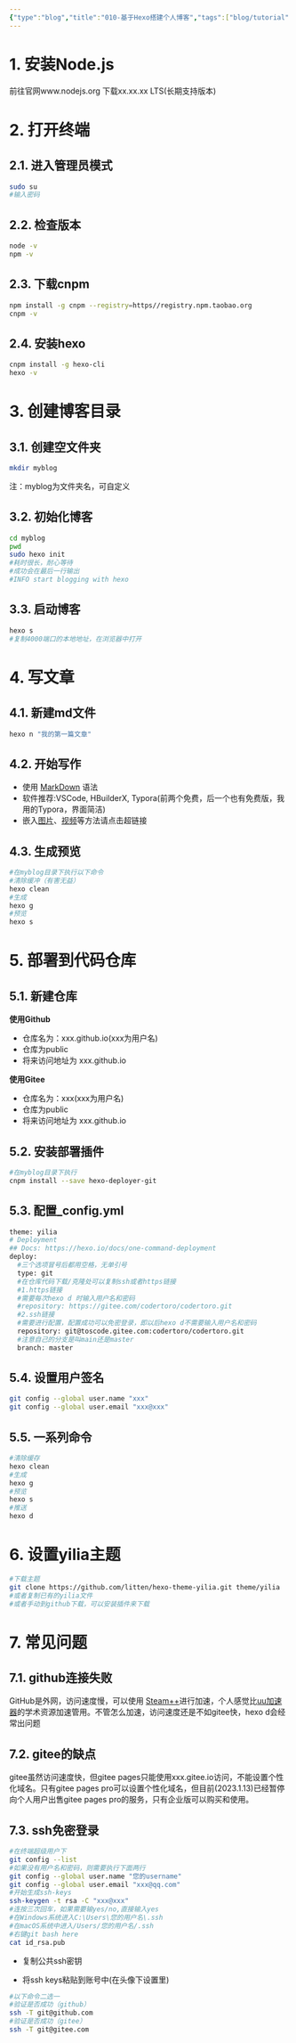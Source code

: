 ```yaml
---
{"type":"blog","title":"010-基于Hexo搭建个人博客","tags":["blog/tutorial"],"cover":"https://codertoro-img01.s3.ladydaily.com/img/material/%E5%9F%BA%E4%BA%8EHexo%E6%90%AD%E5%BB%BA%E4%B8%AA%E4%BA%BA%E5%8D%9A%E5%AE%A2.jpg","categories":["技术教程","博客搭建"],"abbrlink":"d90dd0c3","establish":"2023-01-13 22:37:33","dg-publish":true,"permalink":"/Blog/010-基于Hexo搭建个人博客/","dgPassFrontmatter":true,"created":"2025-02-21T11:01:33.123+08:00","updated":"2025-03-09T08:52:42.101+08:00"}
---
```


<!-- [toc] -->
# 1. 安装Node.js
前往官网www.nodejs.org 下载xx.xx.xx LTS(长期支持版本)

# 2. 打开终端

## 2.1. 进入管理员模式
``` bash
sudo su
#输入密码
```
<!--more-->

## 2.2. 检查版本
``` bash
node -v
npm -v
```
## 2.3. 下载cnpm
``` bash
npm install -g cnpm --registry=https//registry.npm.taobao.org
cnpm -v
```
## 2.4. 安装hexo
``` bash
cnpm install -g hexo-cli
hexo -v
```

# 3. 创建博客目录

## 3.1. 创建空文件夹
``` bash
mkdir myblog
```
注：myblog为文件夹名，可自定义

## 3.2. 初始化博客
``` bash
cd myblog
pwd
sudo hexo init
#耗时很长，耐心等待
#成功会在最后一行输出
#INFO start blogging with hexo
```

## 3.3. 启动博客
``` bash
hexo s
#复制4000端口的本地地址，在浏览器中打开
```

# 4. 写文章

## 4.1. 新建md文件
``` bash
hexo n "我的第一篇文章"
```
## 4.2. 开始写作

- 使用 [MarkDown](https://hx.dcloud.net.cn/Tutorial/Language/markdown) 语法
- 软件推荐:VSCode, HBuilderX, Typora(前两个免费，后一个也有免费版，我用的Typora，界面简洁)
- 嵌入[图片](https://codertoro.gitee.io/2022/09/07/%E5%9F%BA%E4%BA%8Egithub%E5%9B%BE%E7%89%87%E4%B8%8A%E4%BC%A0%E6%95%99%E7%A8%8B/)、[视频](https://codertoro.gitee.io/2022/09/06/%E8%A7%86%E9%A2%91%E4%B8%8A%E4%BC%A0%E5%88%9D%E7%BA%A7%E6%95%99%E7%A8%8B/)等方法请点击超链接

## 4.3. 生成预览
``` bash
#在myblog目录下执行以下命令
#清除缓冲（有害无益）
hexo clean
#生成
hexo g
#预览
hexo s
```
# 5. 部署到代码仓库
## 5.1. 新建仓库

**使用Github**
* 仓库名为：xxx.github.io(xxx为用户名)
* 仓库为public
* 将来访问地址为 xxx.github.io

**使用Gitee**
* 仓库名为：xxx(xxx为用户名)
* 仓库为public
* 将来访问地址为 xxx.github.io

## 5.2. 安装部署插件
``` bash
#在myblog目录下执行
cnpm install --save hexo-deployer-git
```

## 5.3. 配置_config.yml
``` bash
theme: yilia
# Deployment
## Docs: https://hexo.io/docs/one-command-deployment
deploy:
  #三个选项冒号后都用空格，无单引号
  type: git
  #在仓库代码下载/克隆处可以复制ssh或者https链接
  #1.https链接
  #需要每次hexo d 时输入用户名和密码
  #repository: https://gitee.com/codertoro/codertoro.git
  #2.ssh链接
  #需要进行配置，配置成功可以免密登录，即以后hexo d不需要输入用户名和密码
  repository: git@toscode.gitee.com:codertoro/codertoro.git
  #注意自己的分支是叫main还是master
  branch: master
```



## 5.4. 设置用户签名
``` bash
git config --global user.name "xxx"
git config --global user.email "xxx@xxx"
```

## 5.5. 一系列命令
``` bash
#清除缓存
hexo clean
#生成
hexo g
#预览
hexo s
#推送
hexo d
```

# 6. 设置yilia主题
``` bash
#下载主题
git clone https://github.com/litten/hexo-theme-yilia.git theme/yilia
#或者复制已有的yilia文件
#或者手动到github下载，可以安装插件来下载
```

# 7. 常见问题
## 7.1. github连接失败
GitHub是外网，访问速度慢，可以使用 [Steam++](https://steampp.net)进行加速，个人感觉比[uu加速器](https://uu.163.com/)的学术资源加速管用。不管怎么加速，访问速度还是不如gitee快，hexo d会经常出问题

## 7.2. gitee的缺点
gitee虽然访问速度快，但gitee pages只能使用xxx.gitee.io访问，不能设置个性化域名。只有gitee pages pro可以设置个性化域名，但目前(2023.1.13)已经暂停向个人用户出售gitee pages pro的服务，只有企业版可以购买和使用。

## 7.3. ssh免密登录
``` bash
#在终端超级用户下
git config --list
#如果没有用户名和密码，则需要执行下面两行
git config --global user.name "您的username"
git config --global user.email "xxx@qq.com" 
#开始生成ssh-keys
ssh-keygen -t rsa -C "xxx@xxx"
#连按三次回车，如果需要输yes/no,直接输入yes
#在Windows系统进入C:\Users\您的用户名\.ssh
#在macOS系统中进入/Users/您的用户名/.ssh
#右键git bash here
cat id_rsa.pub
```

* 复制公共ssh密钥




*  将ssh keys粘贴到账号中(在头像下设置里)




``` bash
#以下命令二选一
#验证是否成功（github）
ssh -T git@github.com
#验证是否成功（gitee）
ssh -T git@gitee.com
```
